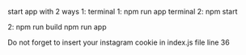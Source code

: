 start app with 2 ways 
1:
terminal 1: npm run app
terminal 2: npm start

2: 
npm run build
npm run app

Do not forget to insert your instagram cookie in index.js file line 36

